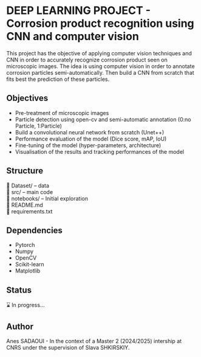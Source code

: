 # DEEP LEARNING PROJECT - Corrosion product recognition using CNN and computer vision

This project has the objective of applying computer vision techniques and CNN in order to accurately recognize corrosion product seen on microscopic images.
The idea is using computer vision in order to annotate corrosion particles semi-automatically. Then build a CNN from scratch that fits best the prediction of these particles.

## Objectives

- Pre-treatment of microscopic images
- Particle detection using open-cv and semi-automatic annotation (0:no Particle, 1:Particle)
- Build a convolutional neural network from scratch (Unet++)
- Performance evaluation of the model (Dice score, mAP, IoU)
- Fine-tuning of the model (hyper-parameters, architecture)
- Visualisation of the results and tracking performances of the model

## Structure

📁 Dataset/ – data  
📁 src/ – main code  
📁 notebooks/ – Initial exploration  
📄 README.md  
📄 requirements.txt  

## Dependencies 

- Pytorch
- Numpy
- OpenCV
- Scikit-learn
- Matplotlib

## Status

⌛ In progress... 

## Author 

Anes SADAOUI -  In the context of a Master 2 (2024/2025) intership at CNRS under the supervision of Slava  SHKIRSKIY.


